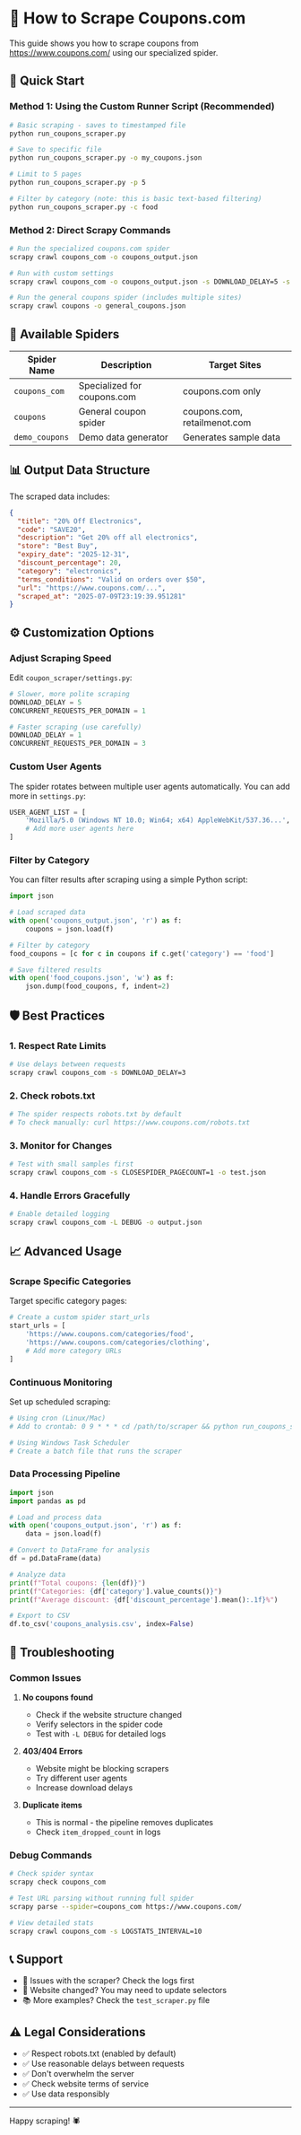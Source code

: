 # 🎫 How to Scrape Coupons.com

This guide shows you how to scrape coupons from https://www.coupons.com/ using our specialized spider.

## 🚀 Quick Start

### Method 1: Using the Custom Runner Script (Recommended)

```bash
# Basic scraping - saves to timestamped file
python run_coupons_scraper.py

# Save to specific file
python run_coupons_scraper.py -o my_coupons.json

# Limit to 5 pages
python run_coupons_scraper.py -p 5

# Filter by category (note: this is basic text-based filtering)
python run_coupons_scraper.py -c food
```

### Method 2: Direct Scrapy Commands

```bash
# Run the specialized coupons.com spider
scrapy crawl coupons_com -o coupons_output.json

# Run with custom settings
scrapy crawl coupons_com -o coupons_output.json -s DOWNLOAD_DELAY=5 -s CLOSESPIDER_PAGECOUNT=3

# Run the general coupons spider (includes multiple sites)
scrapy crawl coupons -o general_coupons.json
```

## 🎯 Available Spiders

| Spider Name | Description | Target Sites |
|-------------|-------------|--------------|
| `coupons_com` | Specialized for coupons.com | coupons.com only |
| `coupons` | General coupon spider | coupons.com, retailmenot.com |
| `demo_coupons` | Demo data generator | Generates sample data |

## 📊 Output Data Structure

The scraped data includes:

```json
{
  "title": "20% Off Electronics",
  "code": "SAVE20",
  "description": "Get 20% off all electronics",
  "store": "Best Buy",
  "expiry_date": "2025-12-31",
  "discount_percentage": 20,
  "category": "electronics",
  "terms_conditions": "Valid on orders over $50",
  "url": "https://www.coupons.com/...",
  "scraped_at": "2025-07-09T23:19:39.951281"
}
```

## ⚙️ Customization Options

### Adjust Scraping Speed

Edit `coupon_scraper/settings.py`:

```python
# Slower, more polite scraping
DOWNLOAD_DELAY = 5
CONCURRENT_REQUESTS_PER_DOMAIN = 1

# Faster scraping (use carefully)
DOWNLOAD_DELAY = 1
CONCURRENT_REQUESTS_PER_DOMAIN = 3
```

### Custom User Agents

The spider rotates between multiple user agents automatically. You can add more in `settings.py`:

```python
USER_AGENT_LIST = [
    'Mozilla/5.0 (Windows NT 10.0; Win64; x64) AppleWebKit/537.36...',
    # Add more user agents here
]
```

### Filter by Category

You can filter results after scraping using a simple Python script:

```python
import json

# Load scraped data
with open('coupons_output.json', 'r') as f:
    coupons = json.load(f)

# Filter by category
food_coupons = [c for c in coupons if c.get('category') == 'food']

# Save filtered results
with open('food_coupons.json', 'w') as f:
    json.dump(food_coupons, f, indent=2)
```

## 🛡️ Best Practices

### 1. Respect Rate Limits
```bash
# Use delays between requests
scrapy crawl coupons_com -s DOWNLOAD_DELAY=3
```

### 2. Check robots.txt
```bash
# The spider respects robots.txt by default
# To check manually: curl https://www.coupons.com/robots.txt
```

### 3. Monitor for Changes
```bash
# Test with small samples first
scrapy crawl coupons_com -s CLOSESPIDER_PAGECOUNT=1 -o test.json
```

### 4. Handle Errors Gracefully
```bash
# Enable detailed logging
scrapy crawl coupons_com -L DEBUG -o output.json
```

## 📈 Advanced Usage

### Scrape Specific Categories

Target specific category pages:

```python
# Create a custom spider start_urls
start_urls = [
    'https://www.coupons.com/categories/food',
    'https://www.coupons.com/categories/clothing',
    # Add more category URLs
]
```

### Continuous Monitoring

Set up scheduled scraping:

```bash
# Using cron (Linux/Mac)
# Add to crontab: 0 9 * * * cd /path/to/scraper && python run_coupons_scraper.py

# Using Windows Task Scheduler
# Create a batch file that runs the scraper
```

### Data Processing Pipeline

```python
import json
import pandas as pd

# Load and process data
with open('coupons_output.json', 'r') as f:
    data = json.load(f)

# Convert to DataFrame for analysis
df = pd.DataFrame(data)

# Analyze data
print(f"Total coupons: {len(df)}")
print(f"Categories: {df['category'].value_counts()}")
print(f"Average discount: {df['discount_percentage'].mean():.1f}%")

# Export to CSV
df.to_csv('coupons_analysis.csv', index=False)
```

## 🔧 Troubleshooting

### Common Issues

1. **No coupons found**
   - Check if the website structure changed
   - Verify selectors in the spider code
   - Test with `-L DEBUG` for detailed logs

2. **403/404 Errors**
   - Website might be blocking scrapers
   - Try different user agents
   - Increase download delays

3. **Duplicate items**
   - This is normal - the pipeline removes duplicates
   - Check `item_dropped_count` in logs

### Debug Commands

```bash
# Check spider syntax
scrapy check coupons_com

# Test URL parsing without running full spider
scrapy parse --spider=coupons_com https://www.coupons.com/

# View detailed stats
scrapy crawl coupons_com -s LOGSTATS_INTERVAL=10
```

## 📞 Support

- 🐛 Issues with the scraper? Check the logs first
- 🔄 Website changed? You may need to update selectors
- 📚 More examples? Check the `test_scraper.py` file

## ⚠️ Legal Considerations

- ✅ Respect robots.txt (enabled by default)
- ✅ Use reasonable delays between requests
- ✅ Don't overwhelm the server
- ✅ Check website terms of service
- ✅ Use data responsibly

---

Happy scraping! 🕷️

